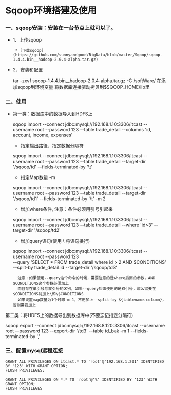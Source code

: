 # Sqoop环境搭建及使用

### 一、sqoop安装：安装在一台节点上就可以了。

* 1、上传sqoop

       * [下载sqoop](https://github.com/sunnyandgood/BigData/blob/master/Sqoop/sqoop-1.4.4.bin__hadoop-2.0.4-alpha.tar.gz)

* 2、安装和配置
	
	tar -zxvf sqoop-1.4.4.bin__hadoop-2.0.4-alpha.tar.gz -C /softWare/
	在添加sqoop到环境变量
	将数据库连接驱动拷贝到$SQOOP_HOME/lib里
	
### 二、使用

* 第一类：数据库中的数据导入到HDFS上

	sqoop import --connect jdbc:mysql://192.168.1.10:3306/itcast --username root --password 123  --table trade_detail --columns 'id, account, income, expenses'
		
	* 指定输出路径、指定数据分隔符
	
	 sqoop import --connect jdbc:mysql://192.168.1.10:3306/itcast --username root --password 123  --table trade_detail --target-dir '/sqoop/td' --fields-terminated-by '\t'
		
	* 指定Map数量 -m 
	
	sqoop import --connect jdbc:mysql://192.168.1.10:3306/itcast --username root --password 123  --table trade_detail --target-dir '/sqoop/td1' --fields-terminated-by '\t' -m 2

	* 增加where条件, 注意：条件必须用引号引起来
	
	sqoop import --connect jdbc:mysql://192.168.1.10:3306/itcast --username root --password 123  --table trade_detail --where 'id>3' --target-dir '/sqoop/td2' 

	* 增加query语句(使用 \ 将语句换行)
	
	sqoop import --connect jdbc:mysql://192.168.1.10:3306/itcast --username root --password 123 \
--query 'SELECT * FROM trade_detail where id > 2 AND $CONDITIONS' --split-by trade_detail.id --target-dir '/sqoop/td3'
		
		注意：如果使用--query这个命令的时候，需要注意的是where后面的参数，AND $CONDITIONS这个参数必须加上
		而且存在单引号与双引号的区别，如果--query后面使用的是双引号，那么需要在$CONDITIONS前加上\即\$CONDITIONS
		如果设置map数量为1个时即-m 1，不用加上--split-by ${tablename.column}，否则需要加上
		
第二类：将HDFS上的数据导出到数据库中(不要忘记指定分隔符)

sqoop export --connect jdbc:mysql://192.168.8.120:3306/itcast --username root --password 123 --export-dir '/td3' --table td_bak -m 1 --fields-terminated-by ','
	
### 三、配置mysql远程连接

	GRANT ALL PRIVILEGES ON itcast.* TO 'root'@'192.168.1.201' IDENTIFIED BY '123' WITH GRANT OPTION;
	FLUSH PRIVILEGES; 
	
	GRANT ALL PRIVILEGES ON *.* TO 'root'@'%' IDENTIFIED BY '123' WITH GRANT OPTION;
	FLUSH PRIVILEGES
